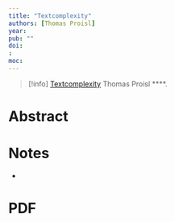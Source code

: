 ```yaml
---
title: "Textcomplexity"
authors: [Thomas Proisl]
year: 
pub: ""
doi: 
: 
moc: 
---
```

>[!info]
[Textcomplexity](https://pubmed.ncbi.nlm.nih.gov//)
Thomas Proisl
****. 

# Abstract


# Notes
- 

# PDF
